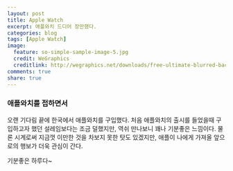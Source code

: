 ```yaml
---
layout: post
title: Apple Watch
excerpt: 애플와치 드디어 장만했다.
categories: blog
tags: [Apple Watch]
image:
  feature: so-simple-sample-image-5.jpg
  credit: WeGraphics
  creditlink: http://wegraphics.net/downloads/free-ultimate-blurred-background-pack/
comments: true
share: true
---
```



### 애플와치를 접하면서

오랜 기다림 끝에 한국에서 애플와치를 구입했다. 처음 애플와치의 출시를 들었을때 구입하고자 했던 설레임보다는 조금 덜했지만, 역쉬 만나보니 꽤나 기분좋은 느낌이다. 물론 시계로써 지금껏 이만한 것을 차보지 못한 탓도 있겠지만, 애플이 나에게 가져올 앞으로의 행보가 더욱 관심이 간다.

기분좋은 하루다~
